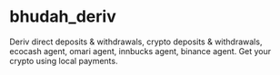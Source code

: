 # bhudah_deriv
Deriv direct deposits &amp; withdrawals, crypto deposits &amp; withdrawals, ecocash agent, omari agent, innbucks agent, binance agent. Get your crypto using local payments.
